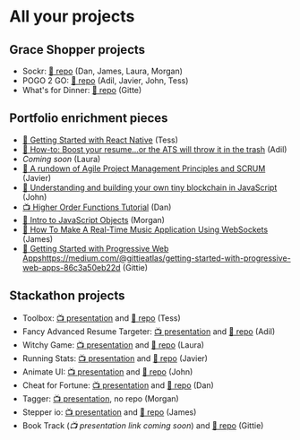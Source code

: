 # All your projects

## Grace Shopper projects

- Sockr: [👾 repo](https://github.com/Fullstack-GraceShopper/GraceShopper) (Dan, James, Laura, Morgan)
- POGO 2 GO: [👾 repo](https://github.com/Graceful-Hoppers/pogo2go) (Adil, Javier, John, Tess)
- What's for Dinner: [👾 repo](https://github.com/gittieatlas/whats-for-dinner) (Gitte)

## Portfolio enrichment pieces

- [📖 Getting Started with React Native](https://medium.com/@tesswolterstorff/getting-started-with-react-native-b2c0f37924b2) (Tess)
- [📖 How-to: Boost your resume...or the ATS will throw it in the trash](https://medium.com/@adilminocherhomjee_74798/dont-resume-working-on-your-resum%C3%A9-until-you-read-this-one-tip-136db4eb3c3a) (Adil)
- *Coming soon* (Laura)
- [📖 A rundown of Agile Project Management Principles and SCRUM](https://medium.com/@javiercarey/a-rundown-of-agile-project-management-principles-and-scrum-40cf194ad747) (Javier)
- [📖 Understanding and building your own tiny blockchain in JavaScript](https://medium.com/coinmonks/understanding-and-building-your-own-tiny-blockchain-in-javascript-a16f2137cfec) (John)
- [📺 Higher Order Functions Tutorial](https://www.youtube.com/watch?v=02ZDybx3pZw) (Dan)
- [📖 Intro to JavaScript Objects](https://medium.com/@morganbrown_30651/intro-to-javascript-objects-a678ebe285e7) (Morgan)
- [📖 How To Make A Real-Time Music Application Using WebSockets](https://medium.com/@james.byrd1265/how-to-make-a-real-time-music-application-using-websockets-56776990c558) (James)
- [📖 Getting Started with Progressive Web Apps]()https://medium.com/@gittieatlas/getting-started-with-progressive-web-apps-86c3a50eb22d (Gittie)

## Stackathon projects

- Toolbox: [📺 presentation](https://youtu.be/bhXygo0cYeQ) and [👾 repo](https://github.com/tesspresso/toolbox) (Tess)
- Fancy Advanced Resume Targeter: [📺 presentation](https://youtu.be/pfpftjygYVY) and [👾 repo](https://github.com/aminoche/fancy-advanced-resume-targeter) (Adil)
- Witchy Game: [📺 presentation](https://youtu.be/Do5h2bEbpX8) and [👾 repo](https://github.com/helloimlaura/WitchyGame) (Laura)
- Running Stats: [📺 presentation](https://youtu.be/WuXSLWkER-Y) and [👾 repo](https://github.com/jav1jav/map-poc-01) (Javier)
- Animate UI: [📺 presentation](https://youtu.be/D6dZewoIFJI) and [👾 repo](https://github.com/riccjohn/react-ui-animations) (John)
- Cheat for Fortune: [📺 presentation](https://youtu.be/eCnyYRgVTG4) and [👾 repo](https://github.com/danglebert/CheatForFortune) (Dan)
- Tagger: [📺 presentation](https://youtu.be/5zEVf_4NsA4), no repo (Morgan)
- Stepper io: [📺 presentation](https://youtu.be/bvj3dOitsOE) and [👾 repo](https://github.com/JamesByrd1265/Jam_Canvas) (James)
- Book Track (*📺 presentation link coming soon*) and [👾 repo](https://github.com/gittieatlas/book-track) (Gittie)
